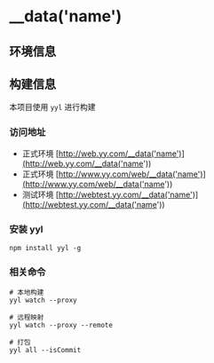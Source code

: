 # __data('name')
## 环境信息

## 构建信息
本项目使用 `yyl` 进行构建

### 访问地址
* 正式环境 [http://web.yy.com/__data('name')](http://web.yy.com/__data('name'))
* 正式环境 [http://www.yy.com/web/__data('name')](http://www.yy.com/web/__data('name'))
* 测试环境 [http://webtest.yy.com/__data('name')](http://webtest.yy.com/__data('name'))

### 安装 yyl
```
npm install yyl -g
```

### 相关命令
```
# 本地构建
yyl watch --proxy

# 远程映射
yyl watch --proxy --remote

# 打包
yyl all --isCommit
```
